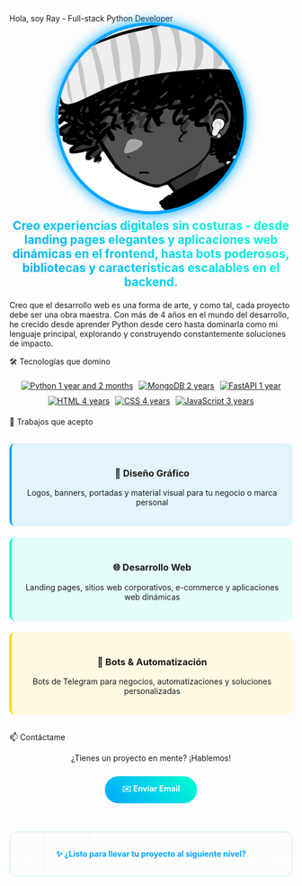 Hola, soy Ray - Full-stack Python Developer
<div align="center"> <img src="./public/rblez.jpg" alt="Ray" height="300" style="border-radius: 50%; border: 5px solid #00A6FF; filter: drop-shadow(0 0 10px #00A6FF); transform: scale(1.1);"> </div><div align="center"> <p style="font-size: 1.5em; font-weight: bold; background: linear-gradient(45deg, #00A6FF, #00FFD1); -webkit-background-clip: text; -webkit-text-fill-color: transparent; margin: 20px 0;"> Creo experiencias digitales sin costuras - desde landing pages elegantes y aplicaciones web dinámicas en el frontend, hasta bots poderosos, bibliotecas y características escalables en el backend. </p> </div>
Creo que el desarrollo web es una forma de arte, y como tal, cada proyecto debe ser una obra maestra. Con más de 4 años en el mundo del desarrollo, he crecido desde aprender Python desde cero hasta dominarla como mi lenguaje principal, explorando y construyendo constantemente soluciones de impacto.

🛠️ Tecnologías que domino
<div align="center"> <div style="display: flex; flex-wrap: wrap; justify-content: center; align-items: center; gap: 10px; margin: 20px 0;"> <a href="https://www.python.org/"><img src="https://img.shields.io/badge/Python-1%20año%202%20meses-3776AB?style=for-the-badge&logo=python&logoColor=white" alt="Python 1 year and 2 months" /></a> <a href="https://www.mongodb.com/"><img src="https://img.shields.io/badge/MongoDB-2%20años-47A248?style=for-the-badge&logo=mongodb&logoColor=white" alt="MongoDB 2 years" /></a> <a href="https://fastapi.tiangolo.com/"><img src="https://img.shields.io/badge/FastAPI-1%20año-009688?style=for-the-badge&logo=fastapi&logoColor=white" alt="FastAPI 1 year" /></a> <a href="https://developer.mozilla.org/en-US/docs/Web/HTML"><img src="https://img.shields.io/badge/HTML-4%20años-E34F26?style=for-the-badge&logo=html5&logoColor=white" alt="HTML 4 years" /></a> <a href="https://developer.mozilla.org/en-US/docs/Web/CSS"><img src="https://img.shields.io/badge/CSS-4%20años-1572B6?style=for-the-badge&logo=css3&logoColor=white" alt="CSS 4 years" /></a> <a href="https://developer.mozilla.org/en-US/docs/Web/JavaScript"><img src="https://img.shields.io/badge/JavaScript-3%20años-F7DF1E?style=for-the-badge&logo=javascript&logoColor=black" alt="JavaScript 3 years" /></a> </div> </div>
💼 Trabajos que acepto
<div align="center"> <div style="display: grid; grid-template-columns: repeat(auto-fit, minmax(300px, 1fr)); gap: 20px; margin: 30px 0;"> <div style="background: rgba(0, 166, 255, 0.1); padding: 20px; border-radius: 10px; border-left: 4px solid #00A6FF;"> <h3>🎨 Diseño Gráfico</h3> <p>Logos, banners, portadas y material visual para tu negocio o marca personal</p> </div> <div style="background: rgba(0, 255, 209, 0.1); padding: 20px; border-radius: 10px; border-left: 4px solid #00FFD1;"> <h3>🌐 Desarrollo Web</h3> <p>Landing pages, sitios web corporativos, e-commerce y aplicaciones web dinámicas</p> </div> <div style="background: rgba(255, 215, 0, 0.1); padding: 20px; border-radius: 10px; border-left: 4px solid #FFD700;"> <h3>🤖 Bots & Automatización</h3> <p>Bots de Telegram para negocios, automatizaciones y soluciones personalizadas</p> </div> </div> </div>
📫 Contáctame
<div align="center"> <p>¿Tienes un proyecto en mente? ¡Hablemos!</p> <a href="mailto:tu-email@ejemplo.com" style="display: inline-block; background: linear-gradient(45deg, #00A6FF, #00FFD1); color: white; padding: 12px 30px; border-radius: 25px; text-decoration: none; font-weight: bold; margin: 10px;"> ✉️ Enviar Email </a> </div>
<div align="center" style="margin-top: 40px;"> <div style=" background-image: linear-gradient(rgba(0, 166, 255, 0.05) 1px, transparent 1px), linear-gradient(90deg, rgba(0, 166, 255, 0.05) 1px, transparent 1px); background-size: 20px 20px; padding: 30px; border-radius: 15px; border: 1px solid rgba(0, 166, 255, 0.2); "> <p style="margin: 0; color: #00A6FF; font-weight: bold;">✨ ¿Listo para llevar tu proyecto al siguiente nivel?</p> </div> </div>